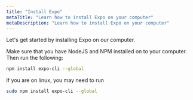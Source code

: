 ```yaml
---
title: "Install Expo"
metaTitle: "Learn how to install Expo on your computer"
metaDescription: "Learn how to install Expo on your computer"
---
```


Let's get started by installing Expo on our computer.

Make sure that you have NodeJS and NPM installed on to your computer. Then run the following:

```bash
npm install expo-cli --global
```

If you are on linux, you may need to run
```bash
sudo npm install expo-cli --global
```